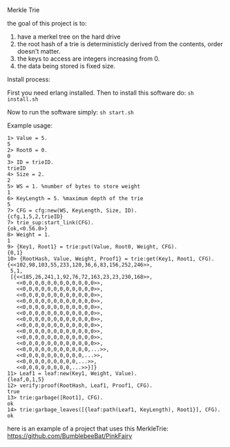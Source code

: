 Merkle Trie

the goal of this project is to:
1) have a merkel tree on the hard drive
2) the root hash of a trie is deterministicly derived from the contents, order doesn't matter.
3) the keys to access are integers increasing from 0.
4) the data being stored is fixed size.

Install process:

First you need erlang installed. Then to install this software do: ```sh install.sh```

Now to run the software simply: ```sh start.sh```


Example usage:

```
1> Value = 5.
5
2> Root0 = 0.
0
3> ID = trieID.
trieID
4> Size = 2.
2
5> WS = 1. %number of bytes to store weight
1
6> KeyLength = 5. %maximum depth of the trie
5
7> CFG = cfg:new(WS, KeyLength, Size, ID).
{cfg,1,5,2,trieID}
7> trie_sup:start_link(CFG).
{ok,<0.56.0>}
8> Weight = 1.
1
9> {Key1, Root1} = trie:put(Value, Root0, Weight, CFG).
{0,1}
10> {RootHash, Value, Weight, Proof1} = trie:get(Key1, Root1, CFG).
{<<102,98,103,55,233,120,36,6,83,156,252,246>>,
 5,1,
 [{<<185,26,241,1,92,76,72,163,23,23,230,168>>,
   <<0,0,0,0,0,0,0,0,0,0,0,0>>,
   <<0,0,0,0,0,0,0,0,0,0,0,0>>,
   <<0,0,0,0,0,0,0,0,0,0,0,0>>,
   <<0,0,0,0,0,0,0,0,0,0,0,0>>,
   <<0,0,0,0,0,0,0,0,0,0,0,0>>,
   <<0,0,0,0,0,0,0,0,0,0,0,0>>,
   <<0,0,0,0,0,0,0,0,0,0,0,0>>,
   <<0,0,0,0,0,0,0,0,0,0,0,0>>,
   <<0,0,0,0,0,0,0,0,0,0,0,0>>,
   <<0,0,0,0,0,0,0,0,0,0,0,0>>,
   <<0,0,0,0,0,0,0,0,0,0,0,0>>,
   <<0,0,0,0,0,0,0,0,0,0,0,...>>,
   <<0,0,0,0,0,0,0,0,0,0,...>>,
   <<0,0,0,0,0,0,0,0,0,...>>,
   <<0,0,0,0,0,0,0,0,...>>}]}
11> Leaf1 = leaf:new(Key1, Weight, Value).
{leaf,0,1,5}
12> verify:proof(RootHash, Leaf1, Proof1, CFG).
true
13> trie:garbage([Root1], CFG).
ok
14> trie:garbage_leaves([{leaf:path(Leaf1, KeyLength), Root1}], CFG).
ok
```

here is an example of a project that uses this MerkleTrie: https://github.com/BumblebeeBat/PinkFairy